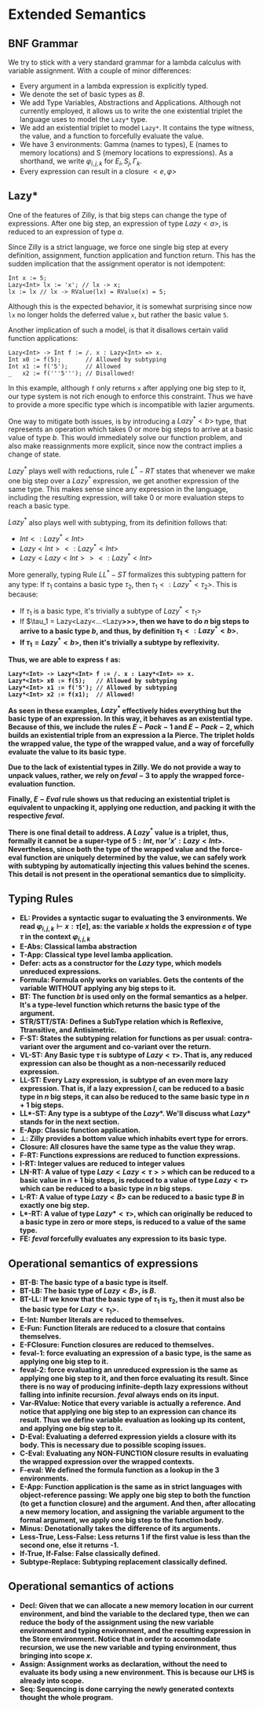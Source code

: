 # Extended Semantics

## BNF Grammar

We try to stick with a very standard grammar for a lambda calculus with variable assignment. With a couple of minor differences:

- Every argument in a lambda expression is explicitly typed.
- We denote the set of basic types as $B$.
- We add Type Variables, Abstractions and Applications. Although not currently employed, it allows us to write the one existential triplet the language uses to model the `Lazy*` type.
- We add an existential triplet to model `Lazy*`. It contains the type witness, the value, and a function to forcefully evaluate the value.
- We have 3 environments: Gamma (names to types), E (names to memory locations) and S (memory locations to expressions). As a shorthand, we write $\varphi_{i,j,k}$ for $E_i,S_j,\Gamma_k$.
- Every expression can result in a closure $<e,\varphi>$

## Lazy* 

One of the features of Zilly, is that big steps can change the type of expressions. After one big step, an expression of type $Lazy<a>$, is reduced to an expression of type $a$.

Since Zilly is a strict language, we force one single big step at every definition, assignment, function application and function return. This has the sudden implication that the assignment operator is not idempotent:

```
Int x := 5;
Lazy<Int> lx := 'x'; // lx -> x;
lx := lx // lx -> RValue(lx) = RValue(x) = 5;
```

Although this is the expected behavior, it is somewhat surprising since now `lx` no longer holds the deferred value `x`, but rather the basic value `5`.

Another implication of such a model, is that it disallows certain valid function applications:

```
Lazy<Int> -> Int f := /. x : Lazy<Int> => x.
Int x0 := f(5);       // Allowed by subtyping
Int x1 := f('5');     // Allowed
_   x2 := f('''5'''); // Disallowed!
```

In this example, although `f` only returns `x` after applying one big step to it, our type system is not rich enough to enforce this constraint. Thus we have to provide a more specific type which is incompatible with lazier arguments.

One way to mitigate both issues, is by introducing a $Lazy^*<b>$ type, that represents an operation which takes 0 or more big steps to arrive at a basic value of type $b$. This would immediately solve our function problem, and also make reassignments more explicit, since now the contract implies a change of state.

$Lazy^*$ plays well with reductions, rule $L^*-RT$ states that whenever we make one big step over a $Lazy^*$ expression, we get another expression of the same type. This makes sense since any expression in the language, including the resulting expression, will take 0 or more evaluation steps to reach a basic type. 

$Lazy^*$ also plays well with subtyping, from its definition follows that:

- $Int <: Lazy^*<Int>$ 
- $Lazy<Int> <: Lazy^*<Int>$
- $Lazy<Lazy<Int>> <: Lazy^*<Int>$

More generally, typing Rule $LL^*-ST$ formalizes this subtyping pattern for any type: If $\tau_1$ contains a basic type $\tau_2$, then $\tau_1 <: Lazy^*<\tau_2>$. This is because:

- If $\tau_1$ is a basic type, it's trivially a subtype of $Lazy^*<\tau_1>$
- If $\tau_1 = Lazy<Lazy<...<Lazy<b>>>>, then we have to do $n$ big steps to arrive to a basic type $b$, and thus, by definition $\tau_1 <: Lazy^*<b>$.
- If $\tau_1 = Lazy^*<b>$, then it's trivially a subtype by reflexivity.

Thus, we are able to express `f` as:

```
Lazy*<Int> -> Lazy*<Int> f := /. x : Lazy*<Int> => x.
Lazy*<Int> x0 := f(5);   // Allowed by subtyping
Lazy*<Int> x1 := f('5'); // Allowed by subtyping
Lazy*<Int> x2 := f(x1);  // Allowed!
```

As seen in these examples, $Lazy^*$ effectively hides everything but the basic type of an expression. In this way, it behaves as an existential type. Because of this, we include the rules $E-Pack-1$ and $E-Pack-2$, which  builds an existential triple from an expression a la Pierce. The triplet holds the wrapped value, the type of the wrapped value, and a way of forcefully evaluate the value to its basic type.

Due to the lack of existential types in Zilly. We do not provide a way to unpack values, rather, we rely on $feval-3$ to apply the wrapped force-evaluation function.

Finally, $E-Eval$ rule shows us that reducing an existential triplet is equivalent to unpacking it, applying one reduction, and packing it with the respective $feval$. 

There is one final detail to address. A $Lazy^*$ value is a triplet, thus, formally it cannot be a super-type of $5 : Int$, nor $'x' : Lazy<Int>$. Nevertheless, since both the type of the wrapped value and the force-eval function are uniquely determined by the value, we can safely work with subtyping by automatically injecting this values behind the scenes. This detail is not present in the operational semantics due to simplicity.


## Typing Rules


- EL: Provides a syntactic sugar to evaluating the 3 environments. We read $\varphi_{i,j,k} \vdash x : \tau [e]$, as:  the variable $x$ holds the expression $e$ of type $\tau$ in the context $\varphi_{i,j,k}$
- E-Abs: Classical lamba abstraction
- T-App: Classical type level lamba application.
- Defer: acts as a constructor for the $Lazy$ type, which models unreduced expressions.
- Formula: Formula only works on variables. Gets the contents of the variable WITHOUT applying any big steps to it.
- BT: The function $bt$ is used only on the formal semantics as a helper. It's a type-level function which returns the basic type of the argument.
- STR/STT/STA: Defines a **S**ub**T**ype relation which is **R**eflexive, **T**transitive, and **A**ntisimetric.
- F-ST: States the subtyping relation for functions as per usual: contra-variant over the argument and co-variant over the return.
- VL-ST: Any Basic type $\tau$ is subtype of  $Lazy<\tau>$. That is, any reduced expression can also be thought as a non-necessarily reduced expression.
- LL-ST: Every Lazy expression, is subtype of an even more lazy expression. That is, if a lazy expression $l$, can be reduced to a basic type in $n$ big steps, it can also be reduced to the same basic type in $n+1$ big steps.
- LL*-ST: Any type is a subtype of the $Lazy*$. We'll discuss what $Lazy*$ stands for in the next section.
- E-App: Classic function application.
- $\bot$: Zilly provides a bottom value which inhabits evert type for errors.
- Closure: All closures have the same type as the value they wrap.
- F-RT: Functions expressions are reduced to function expressions.
- I-RT: Integer values are reduced to integer values
- LN-RT: A value of type $Lazy<Lazy<\tau>>$ which can be reduced to a basic value in $n+1$ big steps, is reduced to a value of type $Lazy<\tau>$ which can be reduced to a basic type in $n$ big steps.
- L-RT: A value of type $Lazy<B>$ can be reduced to a basic type $B$ in exactly one big step.
- L*-RT: A value of type $Lazy*<\tau>$, which can originally be reduced to a basic type in zero or more steps, is reduced to a value of the same type.
- FE: $feval$ forcefully evaluates any expression to its basic type.

## Operational semantics of expressions

- BT-B:  The basic type of a basic type is itself.
- BT-LB: The basic type of $Lazy<B>$, is $B$.
- BT-LL: If we know that the basic type of $\tau_1$ is $\tau_2$, then it must also be the basic type for $Lazy<\tau_1>$.
- E-Int: Number literals are reduced to themselves.
- E-Fun: Function literals are reduced to a closure that contains themselves.
- E-FClosure: Function closures are reduced to themselves.
- feval-1: force evaluating an expression of a basic type, is the same as applying one big step to it.
- feval-2: force evaluating an unreduced expression is the same as applying one big step to it, and then force evaluating its result. Since there is no way of producing infinite-depth lazy expressions without falling into infinite recursion. $feval$ always ends on its input.
- Var-RValue: Notice that every variable is actually a reference. And notice that applying one big step to an expression can chance its result. Thus we define variable evaluation as looking up its content, and applying one big step to it.
- D-Eval: Evaluating a deferred expression yields a closure with its body. This is necessary due to possible scoping issues.
- C-Eval: Evaluating any NON-FUNCTION closure results in evaluating the wrapped expression over the wrapped contexts.
- F-eval: We defined the formula function as a lookup in the 3 environments.
- E-App: Function application is the same as in strict languages with object-reference passing: We apply one big step to both the function (to get a function closure) and the argument. And then, after allocating a new memory location, and assigning the variable argument to the formal argument, we apply one big step to the function body.
- Minus: Denotationally takes the difference of its arguments.
- Less-True, Less-False: Less returns 1 if the first value is less than the second one, else it returns -1.
- If-True, If-False: False classically defined.
- Subtype-Replace: Subtyping replacement classically defined.
 

## Operational semantics of actions


- Decl: Given that we can allocate a new memory location in our current environment, and bind the variable to the declared type, then we can reduce the body of the assignment using the new variable environment and typing environment, and the resulting expression in the Store environment. Notice that in order to accommodate recursion, we use the new variable and typing environment, thus bringing into scope $x$.
- Assign: Assignment works as declaration, without the need to evaluate its body using a new environment. This is because our LHS is already into scope.
- Seq: Sequencing is done carrying the newly generated contexts thought the whole program.